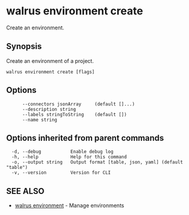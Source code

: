 # walrus environment create

Create an environment.

## Synopsis

Create an environment of a project.

```
walrus environment create [flags]
```

## Options

```
      --connectors jsonArray     (default []...)
      --description string      
      --labels stringToString    (default [])
      --name string             
```

## Options inherited from parent commands

```
  -d, --debug           Enable debug log
  -h, --help            Help for this command
  -o, --output string   Output format [table, json, yaml] (default "table")
  -v, --version         Version for CLI
```

## SEE ALSO

* [walrus environment](walrus_environment)	 - Manage environments

